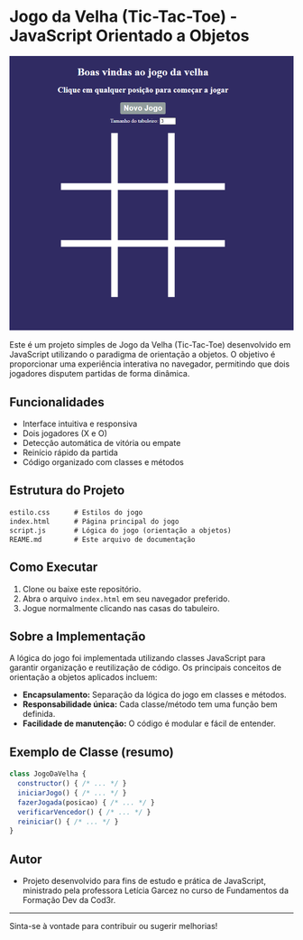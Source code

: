 # Jogo da Velha (Tic-Tac-Toe) - JavaScript Orientado a Objetos

![Tela do Projeto de Jogo da Velha](./project.png)

Este é um projeto simples de Jogo da Velha (Tic-Tac-Toe) desenvolvido em JavaScript utilizando o paradigma de orientação a objetos. O objetivo é proporcionar uma experiência interativa no navegador, permitindo que dois jogadores disputem partidas de forma dinâmica.

## Funcionalidades
- Interface intuitiva e responsiva
- Dois jogadores (X e O)
- Detecção automática de vitória ou empate
- Reinício rápido da partida
- Código organizado com classes e métodos

## Estrutura do Projeto
```
estilo.css      # Estilos do jogo
index.html      # Página principal do jogo
script.js       # Lógica do jogo (orientação a objetos)
REAME.md        # Este arquivo de documentação
```

## Como Executar
1. Clone ou baixe este repositório.
2. Abra o arquivo `index.html` em seu navegador preferido.
3. Jogue normalmente clicando nas casas do tabuleiro.

## Sobre a Implementação
A lógica do jogo foi implementada utilizando classes JavaScript para garantir organização e reutilização de código. Os principais conceitos de orientação a objetos aplicados incluem:
- **Encapsulamento:** Separação da lógica do jogo em classes e métodos.
- **Responsabilidade única:** Cada classe/método tem uma função bem definida.
- **Facilidade de manutenção:** O código é modular e fácil de entender.

## Exemplo de Classe (resumo)
```js
class JogoDaVelha {
  constructor() { /* ... */ }
  iniciarJogo() { /* ... */ }
  fazerJogada(posicao) { /* ... */ }
  verificarVencedor() { /* ... */ }
  reiniciar() { /* ... */ }
}
```

## Autor
- Projeto desenvolvido para fins de estudo e prática de JavaScript, ministrado pela professora Letícia Garcez no curso de Fundamentos da Formação Dev da Cod3r.

---
Sinta-se à vontade para contribuir ou sugerir melhorias!
